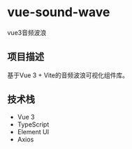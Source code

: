 # vue-sound-wave
vue3音频波浪

## 项目描述
基于Vue 3 + Vite的音频波浪可视化组件库。

## 技术栈
- Vue 3
- TypeScript
- Element UI
- Axios
